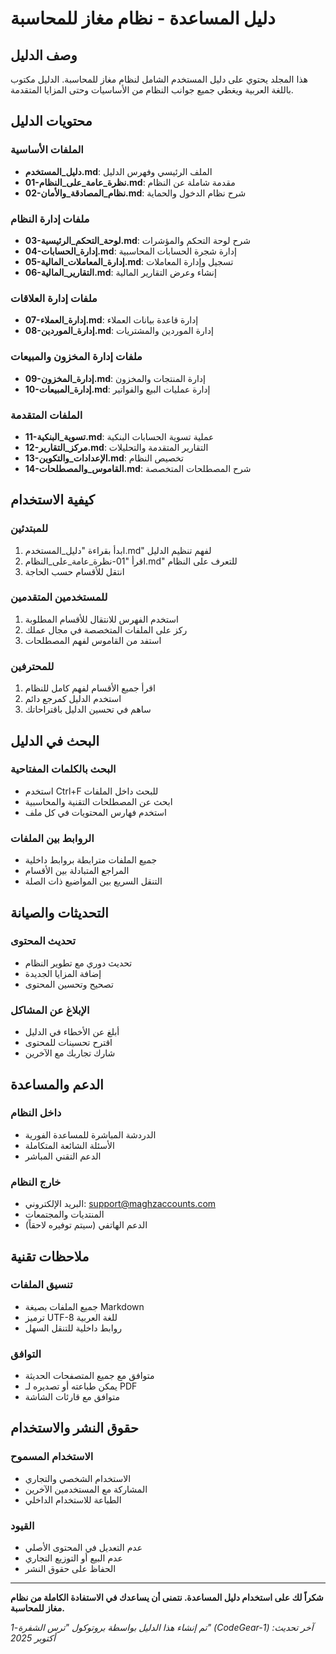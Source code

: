 # دليل المساعدة - نظام مغاز للمحاسبة

## وصف الدليل

هذا المجلد يحتوي على دليل المستخدم الشامل لنظام مغاز للمحاسبة. الدليل مكتوب باللغة العربية ويغطي جميع جوانب النظام من الأساسيات وحتى المزايا المتقدمة.

## محتويات الدليل

### الملفات الأساسية
- **دليل_المستخدم.md**: الملف الرئيسي وفهرس الدليل
- **01-نظرة_عامة_على_النظام.md**: مقدمة شاملة عن النظام
- **02-نظام_المصادقة_والأمان.md**: شرح نظام الدخول والحماية

### ملفات إدارة النظام
- **03-لوحة_التحكم_الرئيسية.md**: شرح لوحة التحكم والمؤشرات
- **04-إدارة_الحسابات.md**: إدارة شجرة الحسابات المحاسبية
- **05-إدارة_المعاملات_المالية.md**: تسجيل وإدارة المعاملات
- **06-التقارير_المالية.md**: إنشاء وعرض التقارير المالية

### ملفات إدارة العلاقات
- **07-إدارة_العملاء.md**: إدارة قاعدة بيانات العملاء
- **08-إدارة_الموردين.md**: إدارة الموردين والمشتريات

### ملفات إدارة المخزون والمبيعات
- **09-إدارة_المخزون.md**: إدارة المنتجات والمخزون
- **10-إدارة_المبيعات.md**: إدارة عمليات البيع والفواتير

### الملفات المتقدمة
- **11-تسوية_البنكية.md**: عملية تسوية الحسابات البنكية
- **12-مركز_التقارير.md**: التقارير المتقدمة والتحليلات
- **13-الإعدادات_والتكوين.md**: تخصيص النظام
- **14-القاموس_والمصطلحات.md**: شرح المصطلحات المتخصصة

## كيفية الاستخدام

### للمبتدئين
1. ابدأ بقراءة "دليل_المستخدم.md" لفهم تنظيم الدليل
2. اقرأ "01-نظرة_عامة_على_النظام.md" للتعرف على النظام
3. انتقل للأقسام حسب الحاجة

### للمستخدمين المتقدمين
1. استخدم الفهرس للانتقال للأقسام المطلوبة
2. ركز على الملفات المتخصصة في مجال عملك
3. استفد من القاموس لفهم المصطلحات

### للمحترفين
1. اقرأ جميع الأقسام لفهم كامل للنظام
2. استخدم الدليل كمرجع دائم
3. ساهم في تحسين الدليل باقتراحاتك

## البحث في الدليل

### البحث بالكلمات المفتاحية
- استخدم Ctrl+F للبحث داخل الملفات
- ابحث عن المصطلحات التقنية والمحاسبية
- استخدم فهارس المحتويات في كل ملف

### الروابط بين الملفات
- جميع الملفات مترابطة بروابط داخلية
- المراجع المتبادلة بين الأقسام
- التنقل السريع بين المواضيع ذات الصلة

## التحديثات والصيانة

### تحديث المحتوى
- تحديث دوري مع تطوير النظام
- إضافة المزايا الجديدة
- تصحيح وتحسين المحتوى

### الإبلاغ عن المشاكل
- أبلغ عن الأخطاء في الدليل
- اقترح تحسينات للمحتوى
- شارك تجاربك مع الآخرين

## الدعم والمساعدة

### داخل النظام
- الدردشة المباشرة للمساعدة الفورية
- الأسئلة الشائعة المتكاملة
- الدعم التقني المباشر

### خارج النظام
- البريد الإلكتروني: support@maghzaccounts.com
- المنتديات والمجتمعات
- الدعم الهاتفي (سيتم توفيره لاحقاً)

## ملاحظات تقنية

### تنسيق الملفات
- جميع الملفات بصيغة Markdown
- ترميز UTF-8 للغة العربية
- روابط داخلية للتنقل السهل

### التوافق
- متوافق مع جميع المتصفحات الحديثة
- يمكن طباعته أو تصديره لـ PDF
- متوافق مع قارئات الشاشة

## حقوق النشر والاستخدام

### الاستخدام المسموح
- الاستخدام الشخصي والتجاري
- المشاركة مع المستخدمين الآخرين
- الطباعة للاستخدام الداخلي

### القيود
- عدم التعديل في المحتوى الأصلي
- عدم البيع أو التوزيع التجاري
- الحفاظ على حقوق النشر

---

**شكراً لك على استخدام دليل المساعدة. نتمنى أن يساعدك في الاستفادة الكاملة من نظام مغاز للمحاسبة.**

*تم إنشاء هذا الدليل بواسطة بروتوكول "ترس الشفرة-1" (CodeGear-1)*
*آخر تحديث: أكتوبر 2025*
